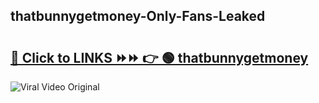 
 ## thatbunnygetmoney-Only-Fans-Leaked

# <h2><a href="https://clipsfans.com/thatbunnygetmoney&ref=git">🔗 Click to LINKS ⏩⏩ 👉 🟢 thatbunnygetmoney </a></h2>

<a href="https://clipsfans.com/thatbunnygetmoney&ref=git" rel="nofollow" data-target="animated-image.originalLink"><img src="https://i.ibb.co.com/xMMVF88/686577567.gif" alt="Viral Video Original" style="max-width: 100%; display: inline-block;" data-target="animated-image.originalImage"></a>
